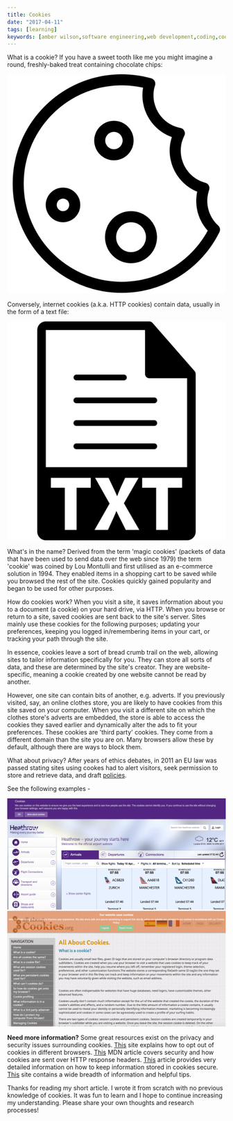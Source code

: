 ```yaml
---
title: Cookies
date: "2017-04-11"
tags: [learning]
keywords: [amber wilson,software engineering,web development,coding,cookies,memory]
---
```


<span class="underline">What is a cookie?</span> If you have a sweet tooth like me you might imagine a round, freshly-baked treat containing chocolate chips:

![cookie](img/cookie.svg)

Conversely, internet cookies (a.k.a. HTTP cookies) contain data, usually in the form of a text file:

![text file](img/text.svg)

<span class="underline">What's in the name?</span> Derived from the term 'magic cookies' (packets of data that have been used to send data over the web since 1979) the term 'cookie' was coined by Lou Montulli and first utilised as an e-commerce solution in 1994\. They enabled items in a shopping cart to be saved while you browsed the rest of the site. Cookies quickly gained popularity and began to be used for other purposes.

<span class="underline">How do cookies work?</span> When you visit a site, it saves information about you to a document (a cookie) on your hard drive, via HTTP. When you browse or return to a site, saved cookies are sent back to the site's server. Sites mainly use these cookies for the following purposes; updating your preferences, keeping you logged in/remembering items in your cart, or tracking your path through the site.

In essence, cookies leave a sort of bread crumb trail on the web, allowing sites to tailor information specifically for you. They can store all sorts of data, and these are determined by the site's creator. They are website-specific, meaning a cookie created by one website cannot be read by another.

However, one site can contain bits of another, e.g. adverts. If you previously visited, say, an online clothes store, you are likely to have cookies from this site saved on your computer. When you visit a different site on which the clothes store's adverts are embedded, the store is able to access the cookies they saved earlier and dynamically alter the ads to fit your preferences. These cookies are 'third party' cookies. They come from a different domain than the site you are on. Many browsers allow these by default, although there are ways to block them.

<span class="underline">What about privacy?</span> After years of ethics debates, in 2011 an EU law was passed stating sites using cookes had to alert visitors, seek permission to store and retrieve data, and draft [policies](http://www.cim.co.uk/more/cookies/).

See the following examples -

<span class="image--smaller">[![cookies example](img/cookies2.png)](https://flic.kr/p/Tz2jHV) [![cookes example](img/cookies3.png)](https://flic.kr/p/StX1Dh)</span>

__Need more information?__ Some great resources exist on the privacy and security issues surrounding cookies. [This](http://www.cim.co.uk/more/cookies/) site explains how to opt out of cookies in different browsers. [This](https://developer.mozilla.org/en-US/docs/Web/HTTP/Cookies#SameSite_cookies) MDN article covers security and how cookies are sent over HTTP response headers. [This](http://resources.infosecinstitute.com/securing-cookies-httponly-secure-flags/#gref) article provides very detailed information on how to keep information stored in cookies secure. [This](http://www.whatarecookies.com/) site contains a wide breadth of information and helpful tips.

Thanks for reading my short article. I wrote it from scratch with no previous knowledge of cookies. It was fun to learn and I hope to continue increasing my understanding. Please share your own thoughts and research processes!